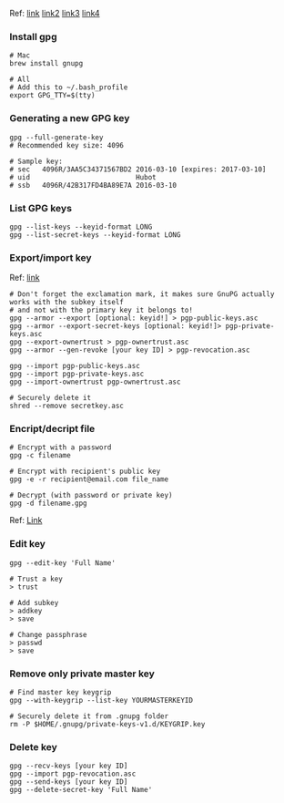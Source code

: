 Ref: [link](https://help.github.com/articles/signing-commits-with-gpg/)
[link2](https://msol.io/blog/tech/back-up-your-pgp-keys-with-gpg/)
[link3](https://askubuntu.com/questions/32438/how-to-share-one-pgp-key-on-multiple-machines)
[link4](https://wiki.debian.org/Subkeys)

### Install gpg
```shell
# Mac
brew install gnupg

# All
# Add this to ~/.bash_profile
export GPG_TTY=$(tty)
```

### Generating a new GPG key
```shell
gpg --full-generate-key
# Recommended key size: 4096

# Sample key:
# sec   4096R/3AA5C34371567BD2 2016-03-10 [expires: 2017-03-10]
# uid                          Hubot
# ssb   4096R/42B317FD4BA89E7A 2016-03-10
```

### List GPG keys
```shell
gpg --list-keys --keyid-format LONG
gpg --list-secret-keys --keyid-format LONG
```

### Export/import key
Ref: [link](https://superuser.com/questions/879977/how-to-have-a-different-pass-phrase-for-a-gpg-subkey)
```shell
# Don't forget the exclamation mark, it makes sure GnuPG actually works with the subkey itself
# and not with the primary key it belongs to!
gpg --armor --export [optional: keyid!] > pgp-public-keys.asc
gpg --armor --export-secret-keys [optional: keyid!]> pgp-private-keys.asc
gpg --export-ownertrust > pgp-ownertrust.asc
gpg --armor --gen-revoke [your key ID] > pgp-revocation.asc

gpg --import pgp-public-keys.asc
gpg --import pgp-private-keys.asc
gpg --import-ownertrust pgp-ownertrust.asc

# Securely delete it
shred --remove secretkey.asc
```

### Encript/decript file
```shell
# Encrypt with a password
gpg -c filename

# Encrypt with recipient's public key
gpg -e -r recipient@email.com file_name

# Decrypt (with password or private key)
gpg -d filename.gpg
```

Ref: [Link](https://wiki.debian.org/Subkeys?action=show&redirect=subkeys)
### Edit key
```shell
gpg --edit-key 'Full Name'

# Trust a key
> trust

# Add subkey
> addkey
> save

# Change passphrase
> passwd
> save
```

### Remove only private master key
```shell
# Find master key keygrip
gpg --with-keygrip --list-key YOURMASTERKEYID

# Securely delete it from .gnupg folder
rm -P $HOME/.gnupg/private-keys-v1.d/KEYGRIP.key
```

### Delete key
```shell
gpg --recv-keys [your key ID]
gpg --import pgp-revocation.asc
gpg --send-keys [your key ID]
gpg --delete-secret-key 'Full Name'
```

